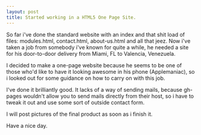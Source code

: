 ```yaml
---
layout: post
title: Started working in a HTML5 One Page Site.
---
```


So far i've done the standard website with an index and that shit load of files: modules.html, contact.html, about-us.html and all that jeez. Now i've taken a job from somebody i've known for quite a while, he needed a site for his door-to-door delivery from Miami, FL to Valencia, Venezuela.

I decided to make a one-page website because he seems to be one of those who'd like to have it looking awesome in his phone (Applemaniac), so i looked out for some guidance on how to carry on with this job.

I've done it brilliantly good. It lacks of a way of sending mails, because gh-pages wouldn't allow you to send mails directly from their host, so i have to tweak it out and use some sort of outside contact form.

I will post pictures of the final product as soon as i finish it.

Have a nice day.
